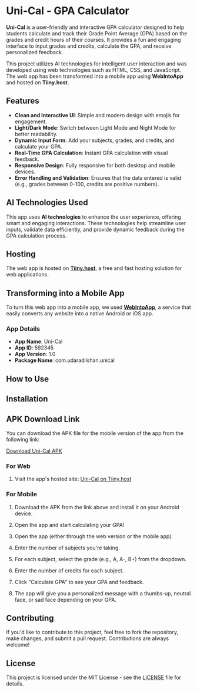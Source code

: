 # Uni-Cal - GPA Calculator

**Uni-Cal** is a user-friendly and interactive GPA calculator designed to help students calculate and track their Grade Point Average (GPA) based on the grades and credit hours of their courses. It provides a fun and engaging interface to input grades and credits, calculate the GPA, and receive personalized feedback.

This project utilizes AI technologies for intelligent user interaction and was developed using web technologies such as HTML, CSS, and JavaScript. The web app has been transformed into a mobile app using **WebIntoApp** and hosted on **Tiiny.host**.

## Features

- **Clean and Interactive UI**: Simple and modern design with emojis for engagement.
- **Light/Dark Mode**: Switch between Light Mode and Night Mode for better readability.
- **Dynamic Input Form**: Add your subjects, grades, and credits, and calculate your GPA.
- **Real-Time GPA Calculation**: Instant GPA calculation with visual feedback.
- **Responsive Design**: Fully responsive for both desktop and mobile devices.
- **Error Handling and Validation**: Ensures that the data entered is valid (e.g., grades between 0-100, credits are positive numbers).

## AI Technologies Used

This app uses **AI technologies** to enhance the user experience, offering smart and engaging interactions. These technologies help streamline user inputs, validate data efficiently, and provide dynamic feedback during the GPA calculation process.

## Hosting

The web app is hosted on [**Tiiny.host**](https://tiiny.host), a free and fast hosting solution for web applications.

## Transforming into a Mobile App

To turn this web app into a mobile app, we used **[WebIntoApp](https://webintoapp.com/)**, a service that easily converts any website into a native Android or iOS app.

### App Details

- **App Name**: Uni-Cal
- **App ID**: 592345
- **App Version**: 1.0
- **Package Name**: com.udaradilshan.unical


## How to Use

## Installation

## APK Download Link

You can download the APK file for the mobile version of the app from the following link:

[Download Uni-Cal APK](https://drive.google.com/file/d/1nZvXH-TPUhlHPYPDdw9oxm28fFcMw9BU/view?usp=sharing)

### For Web

1. Visit the app's hosted site: [Uni-Cal on Tiiny.host](https://[YOUR_APP_URL].tiiny.host)

### For Mobile

1. Download the APK from the link above and install it on your Android device.
2. Open the app and start calculating your GPA!


1. Open the app (either through the web version or the mobile app).
2. Enter the number of subjects you're taking.
3. For each subject, select the grade (e.g., A, A-, B+) from the dropdown.
4. Enter the number of credits for each subject.
5. Click "Calculate GPA" to see your GPA and feedback.
6. The app will give you a personalized message with a thumbs-up, neutral face, or sad face depending on your GPA.

## Contributing

If you'd like to contribute to this project, feel free to fork the repository, make changes, and submit a pull request. Contributions are always welcome!


## License

This project is licensed under the MIT License - see the [LICENSE](LICENSE) file for details.
